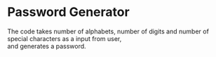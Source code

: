 # Password Generator
The code takes number of alphabets, number of digits and number of special characters as a input from user,<br>
and generates a password.